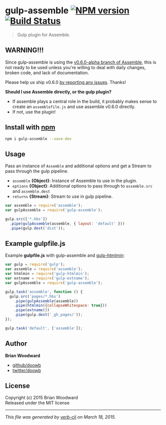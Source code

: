 # gulp-assemble [![NPM version](https://badge.fury.io/js/gulp-assemble.svg)](http://badge.fury.io/js/gulp-assemble) [![Build Status](https://travis-ci.org/.svg)](https://travis-ci.org/) 

> Gulp plugin for Assemble.

## WARNING!!!

Since gulp-assemble is using the [v0.6.0-alpha branch of Assemble](https://github.com/assemble/assemble/tree/v0.6.0), this is not ready to be used unless you're willing to deal with daily changes, broken code, and lack of documentation.

Please help us ship v0.6.0 [by reporting any issues](https://github.com/assemble/assemble/issues/new). Thanks!

**Should I use Assemble directly, or the gulp plugin?**

- If assemble plays a central role in the build, it probably makes sense to create an `assemblefile.js` and use assemble v0.6.0 directly. 
- If not, use the plugin!


## Install with [npm](npmjs.org)

```bash
npm i gulp-assemble --save-dev
```

## Usage

Pass an instance of `Assemble` and additional options and get a Stream to pass through the gulp pipeline.

* `assemble` **{Object}**: Instance of Assemble to use in the plugin.    
* `options` **{Object}**: Additional options to pass through to `assemble.src` and `assemble.dest`    
* `returns` **{Stream}**: Stream to use in gulp pipeline.  

```js
var assemble = require('assemble');
var gulpAssemble = require('gulp-assemble');

gulp.src(['*.hbs'])
  .pipe(gulpAssemble(assemble, { layout: 'default' }))
  .pipe(gulp.dest('dist'));
```

## Example gulpfile.js

Example **gulpfile.js** with gulp-assemble and [gulp-htmlmin](https://github.com/jonschlinkert/gulp-htmlmin):

```javascript
var gulp = require('gulp');
var assemble = require('assemble');
var htmlmin = require('gulp-htmlmin');
var extname = require('gulp-extname');
var gulpAssemble = require('gulp-assemble');

gulp.task('assemble', function () {
  gulp.src('pages/*.hbs')
    .pipe(gulpAssemble(assemble))
    .pipe(htmlmin({collapseWhitespace: true}))
    .pipe(extname())
    .pipe(gulp.dest('_gh_pages/'));
});

gulp.task('default', ['assemble']);
```

## Author

**Brian Woodward**
 
+ [github/doowb](https://github.com/doowb)
+ [twitter/doowb](http://twitter.com/doowb) 

## License
Copyright (c) 2015 Brian Woodward  
Released under the MIT license

***

_This file was generated by [verb-cli](https://github.com/assemble/verb-cli) on March 18, 2015._